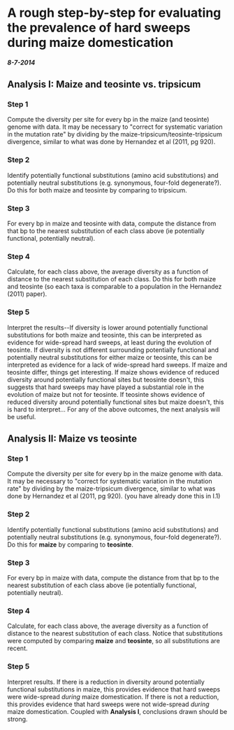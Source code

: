 # A rough step-by-step for evaluating the prevalence of hard sweeps during maize domestication 

##### 8-7-2014

## Analysis I: Maize and teosinte vs. tripsicum

### Step 1
Compute the diversity per site for every bp in the maize (and teosinte)  genome with data. It may be necessary to "correct for systematic variation in the mutation rate" by dividing by the maize-tripsicum/teosinte-tripsicum divergence, similar to what was done by Hernandez et al (2011, pg 920).


### Step 2
Identify potentially functional substitutions (amino acid substitutions) and potentially neutral substitutions (e.g. synonymous, four-fold degenerate?). Do this for both maize and teosinte by comparing to tripsicum.


### Step 3
For every bp in maize and teosinte with data, compute the distance from that bp to the nearest substitution of each class above (ie potentially functional, potentially neutral).


### Step 4
Calculate, for each class above, the average diversity as a function of distance to the nearest substitution of each class. Do this for both maize and teosinte (so each taxa is comparable to a population in the Hernandez (2011) paper).


### Step 5
Interpret the results--If diversity is lower around potentially functional substitutions for both maize and teosinte, this can be interpreted as evidence for wide-spread hard sweeps, at least during the evolution of teosinte. If diversity is not different surrounding potentially functional and potentially neutral substitutions for either maize or teosinte, this can be interpreted as evidence for a lack of wide-spread hard sweeps. If maize and teosinte differ, things get interesting. If maize shows evidence of reduced diversity around potentially functional sites but teosinte doesn't, this suggests that hard sweeps may have played a substantial role in the evolution of maize but not for teosinte. If teosinte shows evidence of reduced diversity around potentially functional sites but maize doesn't, this is hard to interpret... For any of the above outcomes, the next analysis will be useful.


## Analysis II: Maize vs teosinte

### Step 1
Compute the diversity per site for every bp in the maize genome with data. It may be necessary to "correct for systematic variation in the mutation rate" by dividing by the maize-tripsicum  divergence, similar to what was done by Hernandez et al (2011, pg 920). (you have already done this in I.1)


### Step 2
Identify potentially functional substitutions (amino acid substitutions) and potentially neutral substitutions (e.g. synonymous, four-fold degenerate?). Do this for **maize** by comparing to **teosinte**.


### Step 3
For every bp in maize with data, compute the distance from that bp to the nearest substitution of each class above (ie potentially functional, potentially neutral).


### Step 4
Calculate, for each class above, the average diversity as a function of distance to the nearest substitution of each class. Notice that substitutions were computed by comparing **maize** and **teosinte**, so all substitutions are recent.

### Step 5
Interpret results. If there is a reduction in diversity around potentially functional substitutions in maize, this provides evidence that hard sweeps were wide-spread _during_ maize domestication. If there is not a reduction, this provides evidence that hard sweeps were not wide-spread _during_ maize domestication. Coupled with **Analysis I**, conclusions drawn should be strong.
